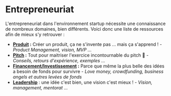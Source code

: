 # Entrepreneuriat

L'entrepreneuriat dans l'environnement startup nécessite une connaissance de nombreux domaines, bien différents. Voici donc une liste de ressources afin de mieux s'y retrouver :

- **[Produit](product.md) :** Créer un produit, ça ne s'invente pas ... mais ça s'apprend ! - _Product Management, vision, MVP ..._
- **[Pitch](pitch.md) :** Tout pour maitriser l'exercice incontournable du pitch :mega: - _Conseils, retours d'expérience, exemples ..._
- **[Financement/Investissement](funding.md) :** Parce que même la plus belle des idées a besoin de fonds pour survivre - _Love money, crowdfunding, business angels et autres levées de fonds_
- **[Leadership](leadership.md)** : une idée c'est bien, une vision c'est mieux ! - _Vision, management, mentorat ..._
